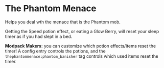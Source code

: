 # The Phantom Menace

Helps you deal wth the menace that is the Phantom mob.

Getting the Speed potion effect, or eating a Glow Berry, will reset your sleep timer as if you had slept in a bed.

**Modpack Makers:** you can customize which potion effects/items reset the timer! A config entry controls the potions,
and the `thephantommenace:phantom_banisher` tag controls which used items reset the timer. 
